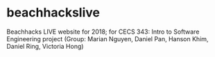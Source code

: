 # beachhackslive
Beachhacks LIVE website for 2018; for CECS 343: Intro to Software Engineering project (Group: Marian Nguyen, Daniel Pan, Hanson Khim, Daniel Ring, Victoria Hong)
